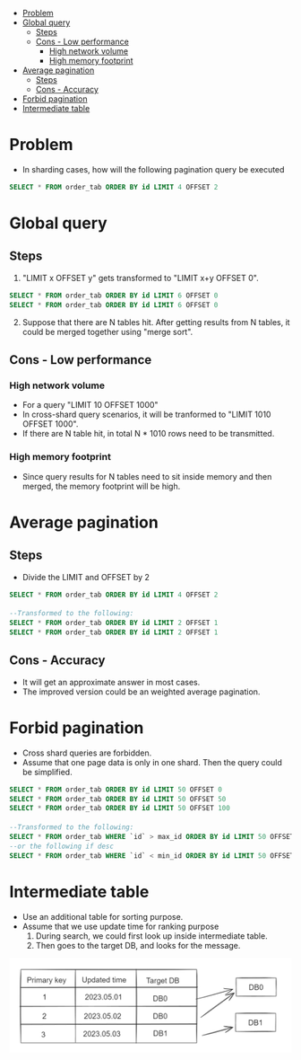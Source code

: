 - [Problem](#problem)
- [Global query](#global-query)
  - [Steps](#steps)
  - [Cons - Low performance](#cons---low-performance)
    - [High network volume](#high-network-volume)
    - [High memory footprint](#high-memory-footprint)
- [Average pagination](#average-pagination)
  - [Steps](#steps-1)
  - [Cons - Accuracy](#cons---accuracy)
- [Forbid pagination](#forbid-pagination)
- [Intermediate table](#intermediate-table)

# Problem
* In sharding cases, how will the following pagination query be executed

```sql
SELECT * FROM order_tab ORDER BY id LIMIT 4 OFFSET 2
```

# Global query
## Steps
1. "LIMIT x OFFSET y" gets transformed to "LIMIT x+y OFFSET 0".

```sql
SELECT * FROM order_tab ORDER BY id LIMIT 6 OFFSET 0
SELECT * FROM order_tab ORDER BY id LIMIT 6 OFFSET 0
```

2. Suppose that there are N tables hit. After getting results from N tables, it could be merged together using "merge sort". 

## Cons - Low performance
### High network volume
* For a query "LIMIT 10 OFFSET 1000"
* In cross-shard query scenarios, it will be tranformed to "LIMIT 1010 OFFSET 1000". 
* If there are N table hit, in total N * 1010 rows need to be transmitted. 

### High memory footprint
* Since query results for N tables need to sit inside memory and then merged, the memory footprint will be high. 

# Average pagination
## Steps
* Divide the LIMIT and OFFSET by 2

```sql
SELECT * FROM order_tab ORDER BY id LIMIT 4 OFFSET 2

--Transformed to the following:
SELECT * FROM order_tab ORDER BY id LIMIT 2 OFFSET 1
SELECT * FROM order_tab ORDER BY id LIMIT 2 OFFSET 1
```

## Cons - Accuracy
* It will get an approximate answer in most cases. 
* The improved version could be an weighted average pagination. 

# Forbid pagination
* Cross shard queries are forbidden. 
* Assume that one page data is only in one shard. Then the query could be simplified. 

```sql
SELECT * FROM order_tab ORDER BY id LIMIT 50 OFFSET 0
SELECT * FROM order_tab ORDER BY id LIMIT 50 OFFSET 50
SELECT * FROM order_tab ORDER BY id LIMIT 50 OFFSET 100

--Transformed to the following:
SELECT * FROM order_tab WHERE `id` > max_id ORDER BY id LIMIT 50 OFFSET 0
--or the following if desc
SELECT * FROM order_tab WHERE `id` < min_id ORDER BY id LIMIT 50 OFFSET 0
```

# Intermediate table
* Use an additional table for sorting purpose. 
* Assume that we use update time for ranking purpose
    1. During search, we could first look up inside intermediate table. 
    2. Then goes to the target DB, and looks for the message. 

![Intermediate table](../.gitbook/assets/messageQueue_intermediateTable.png)
